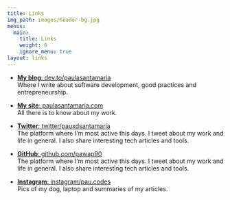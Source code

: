 ```yaml
---
title: Links
img_path: images/header-bg.jpg
menus:
  main:
    title: Links
    weight: 6
    ignore_menu: true
layout: links
---
```


- [**My blog**: dev.to/paulasantamaria](https://dev.to/paulasantamaria/)  <br/>Where I write about software development, good practices and entrepreneurship.

- [**My site**: paulasantamaria.com](https://paulasantamaria.com/)  <br/>All there is to know about my work.

- [**Twitter**: twitter/pauxdsantamaria](https://twitter.com/pauxdsantamaria/) <br/>The platform where I'm most active this days. I tweet about my work and life in general. I also share interesting tech articles and tools.

- [**GitHub**: github.com/pawap90](https://github.com/pawap90/) <br/>The platform where I'm most active this days. I tweet about my work and life in general. I also share interesting tech articles and tools.

- [**Instagram**: instagram/pau.codes](https://instagram.com/pau.codes) <br/>Pics of my dog, laptop and summaries of my articles.

